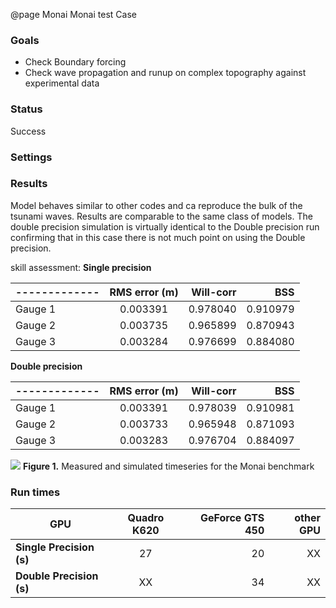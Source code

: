 @page Monai Monai test Case

### Goals
* Check Boundary forcing
* Check wave propagation and runup on complex topography against experimental data

### Status
Success
### Settings

### Results
Model behaves similar to other codes and ca reproduce the bulk of the tsunami waves. Results are comparable to the same class of models. The double precision simulation is virtually identical to the Double precision run confirming that in this case there is not much point on using the Double precision.

skill assessment:
**Single precision**

| ------------- | RMS error (m) | Will-corr | BSS | 
| ------------- |:-------------:|  --------:| -----:|
| Gauge 1 | 0.003391 | 0.978040 | 0.910979 |
| Gauge 2 | 0.003735 | 0.965899 | 0.870943 |
| Gauge 3 | 0.003284 | 0.976699 | 0.884080 |

**Double precision**

| ------------- | RMS error (m) | Will-corr | BSS | 
| ------------- |:-------------:|  --------:| -----:|
| Gauge 1 | 0.003391 | 0.978039 | 0.910981 |
| Gauge 2 | 0.003733 | 0.965948 | 0.871093 |
| Gauge 3 | 0.003283 | 0.976704 | 0.884097 |


![](https://github.com/CyprienBosserelle/Basil_Cart_StV/blob/master/Examples/Monai/Results/newbathy3_Gauges.png)
**Figure 1.** Measured and simulated timeseries for the Monai benchmark


### Run times
| GPU | Quadro K620 | GeForce GTS 450 |other GPU |
| ------------- |:-------------:| -----:| -----:|
| **Single Precision (s)** | 27 | 20 | XX |
| **Double Precision (s)** | XX | 34 | XX |

